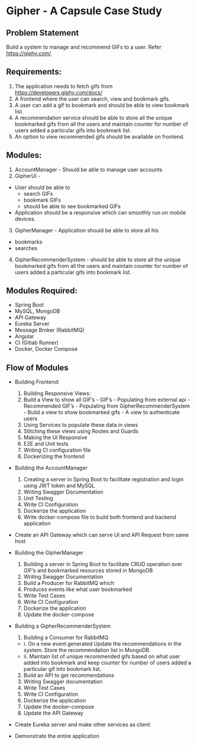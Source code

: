 # Gipher - A Capsule Case Study

## Problem Statement

Build a system to manage and recommend GIFs to a user. Refer https://giphy.com/

## Requirements:
1. The application needs to fetch gifs from https://developers.giphy.com/docs/
2. A frontend where the user can search, view and bookmark gifs.
3. A user can add a gif to bookmark and should be able to view bookmark list.
3. A recommendation service should be able to store all the unique bookmarked gifs from all the users and maintain counter for number of users added a particular gifs into bookmark list. 
4. An option to view recommended gifs should be available on frontend. 

## Modules:
1. AccountManager - Should be able to manage user accounts
2. GipherUI -
  - User should be able to
    - search GIFs
    - bookmark GIFs
    - should be able to see bookmarked GIFs
  - Application should be a responsive which can smoothly run on mobile devices.
3. GipherManager - Application should be able to store all his
  - bookmarks
  - searches
4. GipherRecommenderSystem - should be able to store all the unique bookmarked gifs from all the users and maintain counter for number of users added a particular gifs into bookmark list.

## Modules Required:
- Spring Boot
- MySQL, MongoDB
- API Gateway
- Eureka Server
- Message Broker (RabbitMQ)
- Angular
- CI (Gitlab Runner)
- Docker, Docker Compose

## Flow of Modules

- Building Frontend:
  1. Building Responsive Views:
    1. Build a View to show all GIF’s
      - GIF’s - Populating from external api
      - Recommended GIF’s - Populating from GipherRecommenderSystem
      - Build a view to show bookmarked gifs
      - A view to authenticate users
  2. Using Services to populate these data in views
  3. Stitching these views using Routes and Guards
  4. Making the UI Responsive
  5. E2E and Unit tests
  6. Writing CI configuration file
  8. Dockerizing the frontend

- Building the AccountManager
  1. Creating a server in Spring Boot to facilitate registration and login using JWT token and MySQL
  2. Writing Swagger Documentation
  3. Unit Testing
  4. Write CI Configuration
  5. Dockerize the application
  6. Write docker-compose file to build both frontend and backend application
  
- Create an API Gateway which can serve UI and API Request from same host

- Building the GipherManager
  1. Building a server in Spring Boot to facilitate CRUD operation over GIF’s and bookmarked resources stored in MongoDB
  2. Writing Swagger Documentation
  3. Build a Producer for RabbitMQ which
    1. Produces events like what user bookmarked
  4. Write Test Cases
  5. Write CI Configuration
  6. Dockerize the application
  7. Update the docker-compose

- Building a GipherRecommenderSystem
  1. Building a Consumer for RabbitMQ
    - i. On a new event generated Update the recommendations in the system. Store the     recommendation list in MongoDB.
    - ii. Maintain list of unique recommended gifs based on what user added into       bookmark and keep counter for number of users added a particular gif into bookmark list.
  2. Build an API to get recommendations
  3. Writing Swagger documentation
  4. Write Test Cases
  5. Write CI Configuration
  6. Dockerize the application
  7. Update the docker-compose
  8. Update the API Gateway

- Create Eureka server and make other services as client

- Demonstrate the entire application
